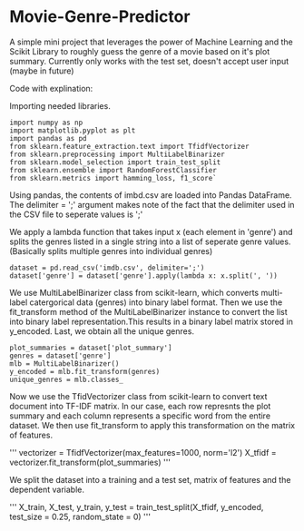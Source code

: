 # Movie-Genre-Predictor
A simple mini project that leverages the power of Machine Learning and the Scikit Library to roughly guess the genre of a movie based on it's plot summary. 
Currently only works with the test set, doesn't accept user input (maybe in future)

Code with explination:

Importing needed libraries.
```
import numpy as np
import matplotlib.pyplot as plt
import pandas as pd
from sklearn.feature_extraction.text import TfidfVectorizer
from sklearn.preprocessing import MultiLabelBinarizer
from sklearn.model_selection import train_test_split
from sklearn.ensemble import RandomForestClassifier
from sklearn.metrics import hamming_loss, f1_score`
```
Using pandas, the contents of imbd.csv are loaded into Pandas DataFrame. The delimiter = ';' argument makes note of the fact that the delimiter used in the CSV file to seperate values is ';'

We apply a lambda function that takes input x (each element in 'genre') and splits the genres listed in a single string into a list of seperate genre values.
(Basically splits multiple genres into individual genres)
```
dataset = pd.read_csv('imdb.csv', delimiter=';')
dataset['genre'] = dataset['genre'].apply(lambda x: x.split(', '))
```
We use MultiLabelBinarizer class from scikit-learn, which converts multi-label catergorical data (genres) into binary label format.
Then we use the fit_transform method of the MultiLabelBinarizer instance to convert the list into binary label representation.This results in a binary label matrix stored in y_encoded. 
Last, we obtain all the unique genres.
```
plot_summaries = dataset['plot_summary']
genres = dataset['genre']
mlb = MultiLabelBinarizer()
y_encoded = mlb.fit_transform(genres)
unique_genres = mlb.classes_
```
Now we use the TfidVectorizer class from scikit-learn to convert text document into TF-IDF matrix. In our case, each row represnts the plot summary and each column represents a specific word from the entire dataset. We then use fit_transform to apply this transformation on the matrix of features. 

'''
vectorizer = TfidfVectorizer(max_features=1000, norm='l2')
X_tfidf = vectorizer.fit_transform(plot_summaries)
'''

We split the dataset into a training and a test set, matrix of features and the dependent variable.

'''
X_train, X_test, y_train, y_test = train_test_split(X_tfidf, y_encoded, test_size = 0.25, random_state = 0)
'''


